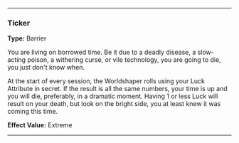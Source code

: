 ___
### Ticker
__Type:__ Barrier

You are living on borrowed time. Be it due to a deadly disease, a slow-acting poison, a withering curse, or vile technology, you are going to die, you just don't know when.

At the start of every session, the Worldshaper rolls using your Luck Attribute in secret. If the result is all the same numbers, your time is up and you will die, preferably, in a dramatic moment. Having 1 or less Luck will result on your death, but look on the bright side, you at least knew it was coming this time.

__Effect Value:__ Extreme

___